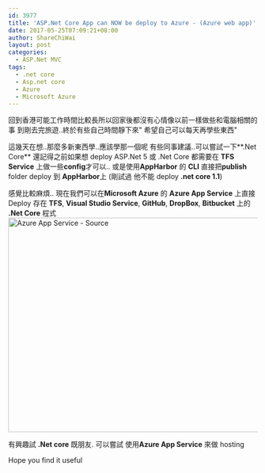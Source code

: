 ```yaml
---
id: 3977
title: 'ASP.Net Core App can NOW be deploy to Azure - (Azure web app)'
date: 2017-05-25T07:09:21+08:00
author: ShareChiWai
layout: post
categories:
  - ASP.Net MVC
tags:
  - .net core
  - Asp.net core
  - Azure
  - Microsoft Azure
---
```


回到香港可能工作時間比較長所以回家後都沒有心情像以前一樣做些和電腦相關的事
到剛去完旅遊..終於有些自己時間靜下來"
希望自己可以每天再學些東西"

這幾天在想..那麼多新東西學..應該學那一個呢
有些同事建議..可以嘗試一下**.Net Core**
還記得之前如果想 deploy ASP.Net 5 或 .Net Core 都需要在 **TFS Service** 上做一些**config**才可以..
或是使用**AppHarbor** 的 **CLI** 直接把**publish** folder deploy 到 **AppHarbor**上
(剛試過 他不能 deploy **.net core 1.1**)

感覺比較麻煩..
現在我們可以在**Microsoft Azure** 的 **Azure App Service** 上直接 Deploy 存在
**TFS**, **Visual Studio Service**, **GitHub**, **DropBox**, **Bitbucket** 上的 **.Net Core** 程式
[<img class="alignnone size-large wp-image-3979" src="https://i2.wp.com/blog.sharechiwai.com/wp-content/uploads/2017/05/azure.png?resize=625%2C433" alt="Azure App Service - Source" width="625" height="433" sizes="(max-width: 625px) 100vw, 625px" data-recalc-dims="1" />](https://i2.wp.com/blog.sharechiwai.com/wp-content/uploads/2017/05/azure.png)

有興趣試 **.Net core** 既朋友. 可以嘗試 使用**Azure App Service** 來做 hosting

Hope you find it useful
